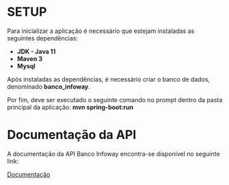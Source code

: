 <h1>SETUP</h1>

<p>Para inicializar a aplicação é necessário que estejam instaladas as seguintes dependências:</p>

<ul>
	<li><b>JDK - Java 11</b></li>
	<li><b>Maven 3</b></li>
	<li><b>Mysql</b></li>
</ul>

<p>Após instaladas as dependências, é necessário criar o banco de dados, denominado <b>banco_infoway</b>.</p>

<p>Por fim, deve ser executado o seguinte comando no prompt dentro da pasta principal da aplicação: <b>mvn spring-boot:run</b></p>

<h1>Documentação da API</h1>

<p>A documentação da API Banco Infoway encontra-se disponível no seguinte link:</p>
<a href="https://documenter.getpostman.com/view/4242158/SW131y36">Documentação</a>